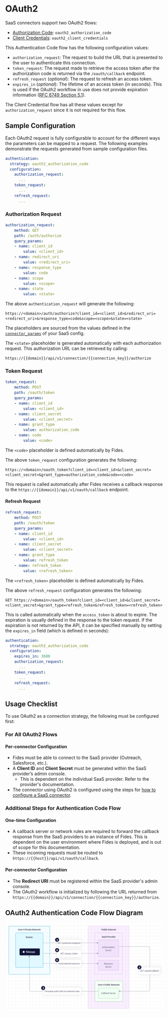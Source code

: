 # OAuth2 

SaaS connectors support two OAuth2 flows:

- [Authorization Code](https://oauth.net/2/grant-types/authorization-code/): `oauth2_authorization_code`
- [Client Credentials](https://oauth.net/2/grant-types/client-credentials/): `oauth2_client_credentials`

This Authentication Code flow has the following configuration values:

- `authorization_request`: The request to build the URL that is presented to the user to authenticate this connection.
- `token_request`: The request made to retrieve the access token after the authorization code is returned via the `/oauth/callback` endpoint.
- `refresh_request` (_optional_): The request to refresh an access token.
- `expires_in` (_optional_): The lifetime of an access token (in seconds). This is used if the OAuth2 workflow in use does not provide expiration information ([RFC 6749 Section 5.1](https://datatracker.ietf.org/doc/html/rfc6749#section-5.1)).

The Client Credential flow has all these values except for `authorization_request` since it is not required for this flow.

## Sample Configuration

Each OAuth2 request is fully configurable to account for the different ways the parameters can be mapped to a request. The following examples demonstrate the requests generated from sample configuration files.

```yaml title="OAuth2 Authorization Code example"
authentication:
  strategy: oauth2_authorization_code
  configuration:
    authorization_request:
      ...
    token_request:
      ...
    refresh_request:
      ...
```

### Authorization Request

```yaml
authorization_request:
    method: GET
    path: /auth/authorize
    query_params:
    - name: client_id
        value: <client_id>
    - name: redirect_uri
        value: <redirect_uri>
    - name: response_type
        value: code
    - name: scope
        value: <scope>
    - name: state
        value: <state>
```

The above `authentication_request` will generate the following:

```text
https://<domain>/auth/authorize?client_id=<client_id>&redirect_uri=<redirect_uri>&response_type=code&scope=<scope>&state=<state>
```

The placeholders are sourced from the values defined in the [`connector_params`](saas_config.md#connector-params) of your SaaS config.

The `<state>` placeholder is generated automatically with each authorization request. This authorization URL can be retrieved by calling:

```text
https://{{domain}}/api/v1/connection/{{connection_key}}/authorize
```

### Token Request

```yaml
token_request:
    method: POST
    path: /oauth/token
    query_params:
    - name: client_id
        value: <client_id>
    - name: client_secret
        value: <client_secret>
    - name: grant_type
        value: authorization_code
    - name: code
        value: <code>
```

The `<code>` placeholder is defined automatically by Fides.

The above `token_request` configuration generates the following:

```text
https://<domain>/oauth_token?client_id=<client_id>&client_secret=<client_secret>&grant_type=authorization_code&code=<code>
```

This request is called automatically after Fides receives a callback response to the `https://{{domain}}/api/v1/oauth/callback` endpoint.

#### Refresh Request

```yaml
refresh_request:
    method: POST
    path: /oauth/token
    query_params:
    - name: client_id
        value: <client_id>
    - name: client_secret
        value: <client_secret>
    - name: grant_type
        value: refresh_token
    - name: refresh_token
        value: <refresh_token>
```

The `<refresh_token>` placeholder is defined automatically by Fides.

The above `refresh_request` configuration generates the following:

```
GET https://<domain>/oauth_token?client_id=<client_id>&client_secret=<client_secret>&grant_type=refresh_token&refresh_token=<refresh_token>
```

This is called automatically when the `access_token` is about to expire. The expiration is usually defined in the response to the token request. If the expiration is not returned by the API, it can be specified manually by setting the `expires_in` field (which is defined in seconds):

```yaml
authentication:
  strategy: oauth2_authorization_code
  configuration:
    expires_in: 3600
    authorization_request:
      ...
    token_request:
      ...
    refresh_request:
      ...
```

## Usage Checklist

To use OAuth2 as a connection strategy, the following must be configured first:

### For All OAuth2 Flows

#### Per-connector Configuration

- Fides must be able to connect to the SaaS provider (Outreach, Salesforce, etc.).
- A **Client ID** and **Client Secret** must be generated within the SaaS provider’s admin console.
  - This is dependent on the individual SaaS provider. Refer to the provider's documentation.
- The connector using OAuth2 is configured using the steps for [how to configure a SaaS connector](../saas_connectors/#how-to-configure-a-saas-connector).

### Additional Steps for Authentication Code Flow

#### One-time Configuration

- A callback server or network rules are required to forward the callback response from the SaaS providers to an instance of Fides. This is dependent on the user environment where Fides is deployed, and is out of scope for this documentation.
- These incoming requests must be routed to `https://{{host}}/api/v1/oauth/callback`.

#### Per-connector Configuration

- The **Redirect URI** must be registered within the SaaS provider's admin console.
- The OAuth2 workflow is initialized by following the URL returned from `https://{{domain}}/api/v1/connection/{{connection_key}}/authorize`.

## OAuth2 Authentication Code Flow Diagram

![OAuth2 Workflow](../../../../public/assets/img/saas_connections/oauth2_workflow.png "OAuth2 Workflow")
